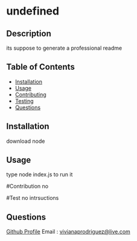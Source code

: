 # undefined
  

  ## Description
 its suppose to generate a professional readme

  ## Table of Contents
  - [Installation](#installation)
  - [Usage](#usage)
  - [Contributing](#contribution)
  - [Testing](#test)
  - [Questions](#questions)

  ## Installation
  download node

  ## Usage
  type node index.js to run it

  #Contribution
  no

 #Test
 no intrsuctions

 ## Questions

[Github Profile](https://github.com/undefined)
Email : vivianaprodriguez@live.com

